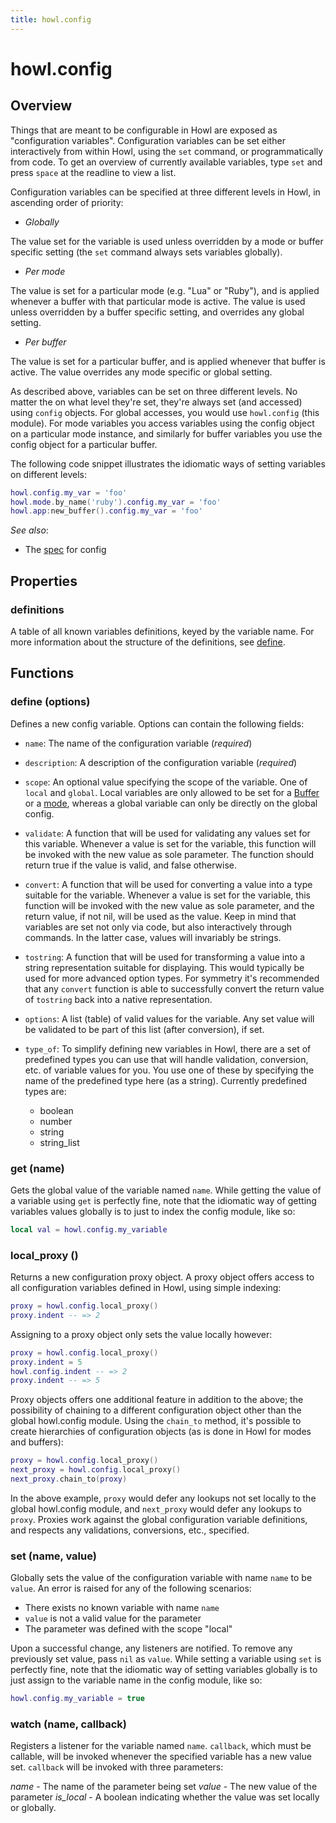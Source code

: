 ```yaml
---
title: howl.config
---
```


# howl.config

## Overview

Things that are meant to be configurable in Howl are exposed as "configuration
variables". Configuration variables can be set either interactively from within
Howl, using the `set` command, or programmatically from code. To get an overview
of currently available variables, type `set` and press `space` at the readline
to view a list.

Configuration variables can be specified at three different levels in Howl,
in ascending order of priority:

- *Globally*

The value set for the variable is used unless overridden by a mode or buffer
specific setting (the `set` command always sets variables globally).

- *Per mode*

The value is set for a particular mode (e.g. "Lua" or "Ruby"), and is applied
whenever a buffer with that particular mode is active. The value is used unless
overridden by a buffer specific setting, and overrides any global setting.

- *Per buffer*

The value is set for a particular buffer, and is applied whenever that buffer is
active. The value overrides any mode specific or global setting.

As described above, variables can be set on three different levels. No matter
the on what level they're set, they're always set (and accessed) using `config`
objects. For global accesses, you would use `howl.config` (this module). For
mode variables you access variables using the config object on a particular mode
instance, and similarly for buffer variables you use the config object for a
particular buffer.

The following code snippet illustrates the idiomatic ways of setting variables
on different levels:

```lua
howl.config.my_var = 'foo'
howl.mode.by_name('ruby').config.my_var = 'foo'
howl.app:new_buffer().config.my_var = 'foo'
```

_See also_:

- The [spec](../spec/config_spec.html) for config

## Properties

### definitions

A table of all known variables definitions, keyed by the variable name. For more
information about the structure of the definitions, see [define](#define).

## Functions

### define (options)

Defines a new config variable. Options can contain the following fields:

- `name`: The name of the configuration variable (_required_)

- `description`: A description of the configuration variable (_required_)

- `scope`: An optional value specifying the scope of the variable. One of
  `local` and `global`. Local variables are only allowed to be set for a
  [Buffer] or a [mode], whereas a global variable can only be directly on
  the global config.

- `validate`: A function that will be used for validating any values set
  for this variable. Whenever a value is set for the variable, this function
  will be invoked with the new value as sole parameter. The function should
  return true if the value is valid, and false otherwise.

- `convert`: A function that will be used for converting a value into a type
  suitable for the variable. Whenever a value is set for the variable, this function
  will be invoked with the new value as sole parameter, and the return value,
  if not nil, will be used as the value. Keep in mind that variables are set not
  only via code, but also interactively through commands. In the latter case, values
  will invariably be strings.

- `tostring`: A function that will be used for transforming a value into a
string representation suitable for displaying. This would typically be used for
more advanced option types. For symmetry it's recommended that any `convert`
function is able to successfully convert the return value of `tostring` back
into a native representation.

- `options`: A list (table) of valid values for the variable. Any set value will
  be validated to be part of this list (after conversion), if set.

- `type_of`: To simplify defining new variables in Howl, there are a set
  of predefined types you can use that will handle validation, conversion,
  etc. of variable values for you. You use one of these by specifying the
  name of the predefined type here (as a string). Currently predefined
  types are:

  - boolean
  - number
  - string
  - string_list

### get (name)

Gets the global value of the variable named `name`. While getting the value of a
variable using `get` is perfectly fine, note that the idiomatic way of getting
variables values globally is to just to index the config module, like so:

```lua
local val = howl.config.my_variable
```

### local_proxy ()

Returns a new configuration proxy object. A proxy object offers access to all
configuration variables defined in Howl, using simple indexing:

```lua
proxy = howl.config.local_proxy()
proxy.indent -- => 2
```

Assigning to a proxy object only sets the value locally however:

```lua
proxy = howl.config.local_proxy()
proxy.indent = 5
howl.config.indent -- => 2
proxy.indent -- => 5
```

Proxy objects offers one additional feature in addition to the above; the
possibility of chaining to a different configuration object other than the
global howl.config module. Using the `chain_to` method, it's possible to create
hierarchies of configuration objects (as is done in Howl for modes and buffers):

```lua
proxy = howl.config.local_proxy()
next_proxy = howl.config.local_proxy()
next_proxy.chain_to(proxy)
```

In the above example, `proxy` would defer any lookups not set locally to the
global howl.config module, and `next_proxy` would defer any lookups to `proxy`.
Proxies work against the global configuration variable definitions, and respects
any validations, conversions, etc., specified.

### set (name, value)

Globally sets the value of the configuration variable with name `name` to be
`value`. An error is raised for any of the following scenarios:

- There exists no known variable with name `name`
- `value` is not a valid value for the parameter
- The parameter was defined with the scope "local"

Upon a successful change, any listeners are notified. To remove any previously
set value, pass `nil` as `value`. While setting a variable using `set` is
perfectly fine, note that the idiomatic way of setting variables globally is to
just assign to the variable name in the config module, like so:

```lua
howl.config.my_variable = true
```

### watch (name, callback)

Registers a listener for the variable named `name`. `callback`, which must be
callable, will be invoked whenever the specified variable has a new value set.
`callback` will be invoked with three parameters:

*name* - The name of the parameter being set
*value* - The new value of the parameter
*is_local* - A boolean indicating whether the value was set locally or globally.

[Buffer]: buffer.html
[mode]: mode.html
